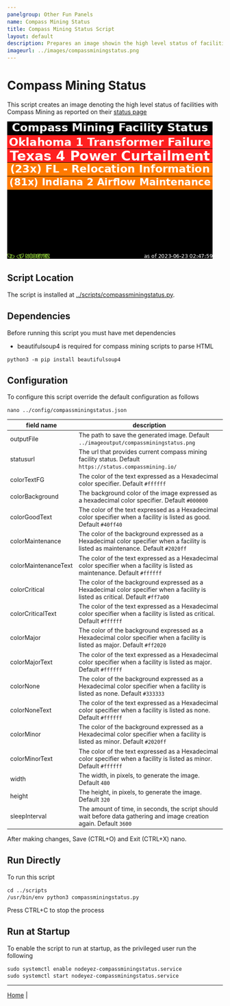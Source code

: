 ```yaml
---
panelgroup: Other Fun Panels
name: Compass Mining Status
title: Compass Mining Status Script
layout: default
description: Prepares an image showin the high level status of facilities that are in Maintenance, Critical, Major issue status
imageurl: ../images/compassminingstatus.png
---
```


# Compass Mining Status

This script creates an image denoting the high level status of facilities with
Compass Mining as reported on their [status page](https://status.compassmining.io)

![sample image of compass mining status](../images/compassminingstatus.png)

## Script Location

The script is installed at 
[../scripts/compassminingstatus.py](../scripts/compassminingstatus.py).

## Dependencies

Before running this script you must have met dependencies

- beautifulsoup4 is required for compass mining scripts to parse HTML

```shell
python3 -m pip install beautifulsoup4
```

## Configuration

To configure this script override the default configuration as follows

```shell
nano ../config/compassminingstatus.json
```

| field name | description |
| --- | --- |
| outputFile | The path to save the generated image. Default `../imageoutput/compassminingstatus.png` |
| statusurl | The url that provides current compass mining facility status. Default `https://status.compassmining.io/` |
| colorTextFG | The color of the text expressed as a Hexadecimal color specifier. Default `#ffffff` |
| colorBackground | The background color of the image expressed as a hexadecimal color specifier. Default `#000000` |
| colorGoodText | The color of the text expressed as a Hexadecimal color specifier when a facility is listed as good. Default `#40ff40` |
| colorMaintenance | The color of the background expressed as a Hexadecimal color specifier when a facility is listed as maintenance. Default `#2020ff` |
| colorMaintenanceText | The color of the text expressed as a Hexadecimal color specifier when a facility is listed as maintenance. Default `#ffffff` | 
| colorCritical | The color of the background expressed as a Hexadecimal color specifier when a facility is listed as critical. Default `#ff7a00` | 
| colorCriticalText | The color of the text expressed as a Hexadecimal color specifier when a facility is listed as critical. Default `#ffffff` | 
| colorMajor | The color of the background expressed as a Hexadecimal color specifier when a facility is listed as major. Default `#ff2020` |
| colorMajorText | The color of the text expressed as a Hexadecimal color specifier when a facility is listed as major. Default `#ffffff` |  
| colorNone | The color of the background expressed as a Hexadecimal color specifier when a facility is listed as none. Default `#333333` | 
| colorNoneText | The color of the text expressed as a Hexadecimal color specifier when a facility is listed as none. Default `#ffffff` |
| colorMinor | The color of the background expressed as a Hexadecimal color specifier when a facility is listed as minor. Default `#2020ff` |
| colorMinorText | The color of the text expressed as a Hexadecimal color specifier when a facility is listed as minor. Default `#ffffff` |
| width | The width, in pixels, to generate the image. Default `480` |
| height | The height, in pixels, to generate the image. Default `320` |
| sleepInterval | The amount of time, in seconds, the script should wait before data gathering and image creation again. Default `3600` |

After making changes, Save (CTRL+O) and Exit (CTRL+X) nano.

## Run Directly

To run this script

```shell
cd ../scripts
/usr/bin/env python3 compassminingstatus.py
```

Press CTRL+C to stop the process


## Run at Startup

To enable the script to run at startup, as the privileged user run the following

```shell
sudo systemctl enable nodeyez-compassminingstatus.service
sudo systemctl start nodeyez-compassminingstatus.service
```


---

[Home](../) | 

